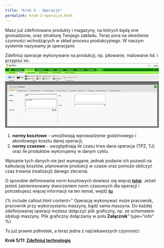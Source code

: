 ```yaml
---
title: "Krok 4 - Operacje"
permalink: krok-3-operacje.html
---
```

 Masz już zdefiniowane produkty i magazyny, na których będą one gromadzone, oraz strukturę Twojego zakładu. Teraz pora na określenie czynności wchodzących w skład procesu produkcyjnego. W naszym systemie nazywamy je operacjami.  
  

 Zdefiniuj operacje wykonywane na produkcji, np. piłowanie, malowanie itd. i przypisz im: 
[![](/images/operacje.png)](/images/operacje.png)

1. **normy kosztowe** - umożliwiają wprowadzenie godzinowego i akordowego kosztu danej operacji;
2. **normy czasowe** - uwzględniają ile czasu trwa dana operacja (TPZ, TJ) oraz ile produktów wykonujemy w danym cyklu.

Wpisanie tych danych nie jest wymagane, jednak podanie ich pozwoli na kalkulację kosztów, planowanie produkcji w czasie oraz pomoże obliczyć czas trwania (realizacji) danego zlecenia.

O sposobie definiowania norm kosztowych dowiesz się więcej **[tutaj](/normy-kosztowe)**. Jeżeli jesteś zainteresowany stworzeniem norm czasowych dla operacji i potrzebujesz więcej informacji na ten temat, wejdź **[tu](/normy-czasowe)**.

  
{% include callout.html content=" Operację wykonywać może pracownik, pracownik przy wykorzystaniu maszyny, bądź sama maszyna. Do każdej zdefiniowanej operacji możesz dołączyć plik graficzny, np. ze schematem obsługi maszyny. Plik graficzny dołączamy w polu **Załącznik**" type="info" %} 


To już prawie półmetek, a teraz jedna z najciekawszych czynności:

**Krok 5/11: [Zdefiniuj technologię](/krok-4-technologie)**

